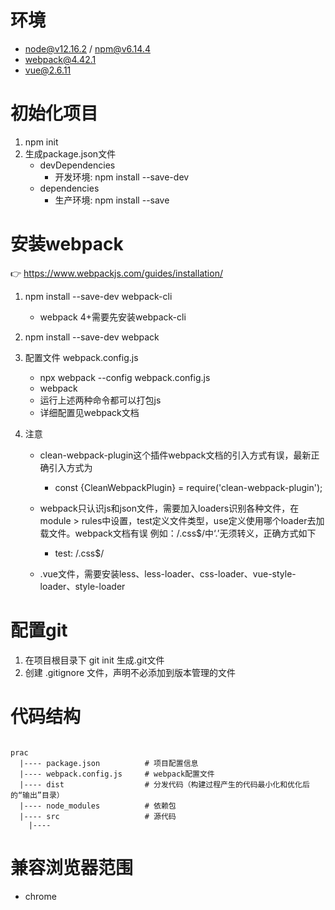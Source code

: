 # 环境
- node@v12.16.2 / npm@v6.14.4
- webpack@4.42.1
- vue@2.6.11


# 初始化项目
1. npm init
2. 生成package.json文件
    + devDependencies
      - 开发环境: npm install --save-dev
    + dependencies
      - 生产环境: npm install --save

# 安装webpack

👉 https://www.webpackjs.com/guides/installation/

1. npm install --save-dev webpack-cli
    - webpack 4+需要先安装webpack-cli
2. npm install --save-dev webpack
3. 配置文件 webpack.config.js
    - npx webpack --config webpack.config.js
    - webpack
    - 运行上述两种命令都可以打包js
    - 详细配置见webpack文档

4. 注意
    + clean-webpack-plugin这个插件webpack文档的引入方式有误，最新正确引入方式为
      - const {CleanWebpackPlugin} = require('clean-webpack-plugin');

    + webpack只认识js和json文件，需要加入loaders识别各种文件，在module > rules中设置，test定义文件类型，use定义使用哪个loader去加载文件。webpack文档有误 例如：/\.css$/中‘.’无须转义，正确方式如下
      - test: /.css$/

    + .vue文件，需要安装less、less-loader、css-loader、vue-style-loader、style-loader 

# 配置git
1. 在项目根目录下 git init 生成.git文件
2. 创建 .gitignore 文件，声明不必添加到版本管理的文件

# 代码结构
```

prac
  |---- package.json          # 项目配置信息
  |---- webpack.config.js     # webpack配置文件
  |---- dist                  # 分发代码（构建过程产生的代码最小化和优化后的“输出”目录）
  |---- node_modules          # 依赖包
  |---- src                   # 源代码
    |---- 
```

# 兼容浏览器范围
- chrome
